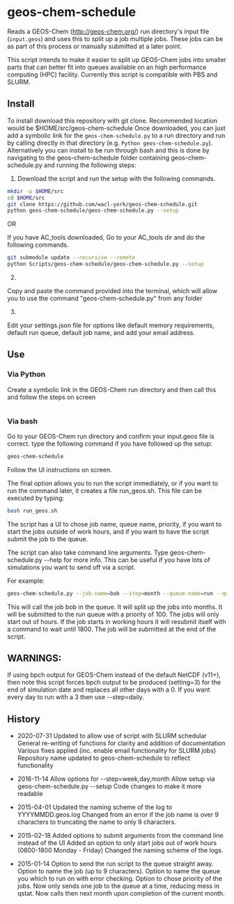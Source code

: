 # geos-chem-schedule

Reads a GEOS-Chem (http://geos-chem.org/) run directory's input file (`input.geos`) and uses this to split up a job multiple jobs. These jobs can be as part of this process or manually submitted at a later point.

This script intends to make it easier to split up GEOS-Chem jobs into smaller parts that can better fit into queues available on an high performance computing (HPC) facility. Currently this script is compatible with PBS and SLURM.




## Install

To install download this repository with git clone. Recommended location would be $HOME/src/geos-chem-schedule
Once downloaded, you can just add a symbolic link for the `geos-chem-schedule.py` to a run directory and run by calling directly in that directory (e.g. `Python geos-chem-schedule.py`). Alternatively you can install to be run through bash and this is done by navigating to the geos-chem-schedule folder containing geos-chem-schedule.py and running the following steps:

1. Download the script and run the setup with the following commands.

```bash
mkdir -p $HOME/src
cd $HOME/src
git clone https://github.com/wacl-york/geos-chem-schedule.git
python geos-chem-schedule/geos-chem-schedule.py --setup
```

OR

If you have AC_tools downloaded, Go to your AC_tools dir and do the following commands.

```bash
git submodule update --recursive --remote
python Scripts/geos-chem-schedule/geos-chem-schedule.py --setup
```

2.
Copy and paste the command provided into the terminal, which will allow you to use the command "geos-chem-schedule.py" from any folder

3.
Edit your settings.json file for options like default memory requirements, default run queue, default job name, and add your email address.


## Use

### Via Python

Create a symbolic link in the GEOS-Chem run directory and then call this and follow the steps on screen

```ln -s <route to geos-chem-schedule>/geos-chem-schedule/geos-chem-schedule.py .
```

### Via bash

Go to your GEOS-Chem run directory and confirm your input.geos file is correct.
type the following command if you have followed up the setup:

```bash
geos-chem-schedule
```

Follow the UI instructions on screen.

The final option allows you to run the script immediately, or if you want to run the command later, it creates a file run_geos.sh. This file can be executed by typing:

```bash
bash run_geos.sh
```

The script has a UI to chose job name, queue name, priority, if you want to start the jobs outside of work hours, and if you want to have the script submit the job to the queue.

The script can also take command line arguments. Type geos-chem-schedule.py --help for more info. This can be useful if you have lots of simulations you want to send off via a script.

For example:
```bash
geos-chem-schedule.py --job-name=bob --step=month --queue-name=run --queue-priority=100 --out-of-hours=yes --submit=yes
```

This will call the job bob in the queue. It will split up the jobs into months. It will be submitted to the run queue with a priority of 100. The jobs will only start out of hours. If the job starts in working hours it will resubmit itself with a command to wait until 1800. The job will be submitted at the end of the script.


## WARNINGS:

If using bpch output for GEOS-Chem instead of the default NetCDF (v11+), then note this script forces bpch output to be produced (setting=3) for the end of simulation date and replaces all other days with a 0. If you want every day to run with a 3 then use --step=daily.


## History

 - 2020-07-31
Updated to allow use of script with SLURM schedular
General re-writing of functions for clarity and addition of documentation
Various fixes applied (inc. enable email functionality for SLURM jobs)
Repository name updated to geos-chem-schedule to reflect functionality


 - 2016-11-14
Allow options for --step=week,day,month
Allow setup via geos-chem-schedule.py --setup
Code changes to make it more readable


 - 2015-04-01
Updated the naming scheme of the log to YYYYMMDD.geos.log
Changed from an error if the job name is over 9 characters to truncating the name to only 9 characters.

 - 2015-02-18
Added options to submit arguments from the command line instead of the UI
Added an option to only start jobs out of work hours (0800-1800 Monday - Friday)
Changed the naming scheme of the logs.

 - 2015-01-14
Option to send the run script to the queue straight away.
Option to name the job (up to 9 characters).
Option to name the queue you which to run on with error checking.
Option to chose priority of the jobs.
Now only sends one job to the queue at a time, reducing mess in qstat. Now calls then next month upon completion of the current month.

